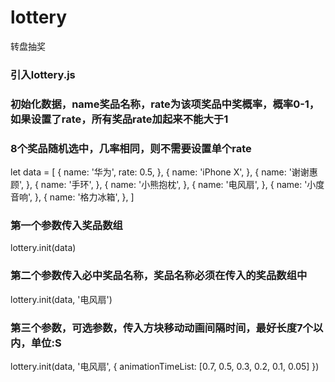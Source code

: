 # lottery
转盘抽奖
### 引入lottery.js
 
### 初始化数据，name奖品名称，rate为该项奖品中奖概率，概率0-1，如果设置了rate，所有奖品rate加起来不能大于1
 
### 8个奖品随机选中，几率相同，则不需要设置单个rate
 
let data = [
    {
      name: '华为',
      rate: 0.5,
    },
    {
      name: 'iPhone X',
    },
    {
      name: '谢谢惠顾',
    },
    {
      name: '手环',
    },
    {
      name: '小熊抱枕',
    },
    {
      name: '电风扇',
    },
    {
      name: '小度音响',
    },
    {
      name: '格力冰箱',
    },
  ]
 
### 第一个参数传入奖品数组
lottery.init(data)
 
### 第二个参数传入必中奖品名称，奖品名称必须在传入的奖品数组中
lottery.init(data, '电风扇')

### 第三个参数，可选参数，传入方块移动动画间隔时间，最好长度7个以内，单位:S
lottery.init(data, '电风扇', {
  animationTimeList: [0.7, 0.5, 0.3, 0.2, 0.1, 0.05]
}) 

